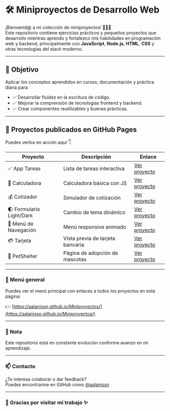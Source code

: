 # 🛠️ Miniproyectos de Desarrollo Web

¡Bienvenid@ a mi colección de miniproyectos! 👩‍💻✨  
Este repositorio contiene ejercicios prácticos y pequeños proyectos que desarrollo mientras aprendo y fortalezco mis habilidades en programación web y backend, principalmente con **JavaScript**, **Node.js**, **HTML**, **CSS** y otras tecnologías del stack moderno.

---

## 🎯 Objetivo

Aplicar los conceptos aprendidos en cursos, documentación y práctica diaria para:

- ✅ Desarrollar fluidez en la escritura de código.
- ✅ Mejorar la comprensión de tecnologías frontend y backend.
- ✅ Crear componentes reutilizables y buenas prácticas.

---

## 🚀 Proyectos publicados en GitHub Pages

Puedes verlos en acción aquí 👇

| Proyecto | Descripción | Enlace |
|----------|-------------|--------|
| ✅ App Tareas | Lista de tareas interactiva | [Ver proyecto](https://aalanissn.github.io/Miniproyectos/app_tareas/) |
| 🧮 Calculadora | Calculadora básica con JS | [Ver proyecto](https://aalanissn.github.io/Miniproyectos/calculadora/) |
| 💰 Cotizador | Simulador de cotización | [Ver proyecto](https://aalanissn.github.io/Miniproyectos/cotizador/) |
| 🌓 Formulario Light/Dark | Cambio de tema dinámico | [Ver proyecto](https://aalanissn.github.io/Miniproyectos/formulario_dark_light/) |
| 📱 Menú de Navegación | Menú responsive animado | [Ver proyecto](https://aalanissn.github.io/Miniproyectos/menuNavegación/) |
| 💳 Tarjeta | Vista previa de tarjeta bancaria | [Ver proyecto](https://aalanissn.github.io/Miniproyectos/tarjeta/) |
| 🐩 PetShelter | Página de adopción de mascotas | [Ver proyecto](https://aalanissn.github.io/Miniproyectos/petshelter/) |

---

### 🧭 Menú general

Puedes ver el menú principal con enlaces a todos los proyectos en esta página:

👉 [https://aalanissn.github.io/Miniproyectos/](https://aalanissn.github.io/Miniproyectos/)

---

### 📌 Nota

Este repositorio está en constante evolución conforme avanzo en mi aprendizaje.

---

### 📫 Contacto

¿Te interesa colaborar o dar feedback?  
Puedes encontrarme en GitHub como [@aalanissn](https://github.com/aalanissn)

---

### 🌱 Gracias por visitar mi trabajo ✨

